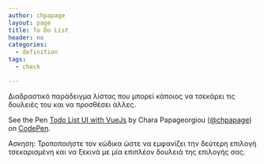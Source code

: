```yaml
---
author: chpapage
layout: page
title: To Do List
header: no
categories:
  - definition
tags:
  - check

---
```


Διαδραστικό παράδειγμα λίστας που μπορεί κάποιος να τσεκάρει τις δουλειές του και να προσθέσει άλλες.
<p data-height="265" data-theme-id="0" data-slug-hash="BmZmaw" data-default-tab="css,result" data-user="chpapage" data-embed-version="2" data-pen-title="Todo List UI with VueJs" class="codepen">See the Pen <a href="https://codepen.io/chpapage/pen/BmZmaw/">Todo List UI with VueJs</a> by Chara Papageorgiou (<a href="https://codepen.io/chpapage">@chpapage</a>) on <a href="https://codepen.io">CodePen</a>.</p>
<script async src="https://production-assets.codepen.io/assets/embed/ei.js"></script>

Ασκηση: Τροποποιήστε τον κώδικα ώστε να εμφανίζει την δεύτερη επιλογή τσεκαρισμένη και να ξεκινά με μία επιπλέον δουλειά της επιλογής σας.
